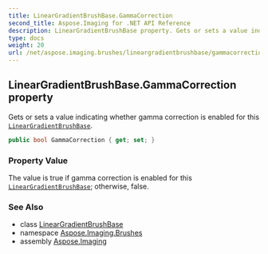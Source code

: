 ```yaml
---
title: LinearGradientBrushBase.GammaCorrection
second_title: Aspose.Imaging for .NET API Reference
description: LinearGradientBrushBase property. Gets or sets a value indicating whether gamma correction is enabled for this LinearGradientBrushBase
type: docs
weight: 20
url: /net/aspose.imaging.brushes/lineargradientbrushbase/gammacorrection/
---
```

## LinearGradientBrushBase.GammaCorrection property

Gets or sets a value indicating whether gamma correction is enabled for this [`LinearGradientBrushBase`](../).

```csharp
public bool GammaCorrection { get; set; }
```

### Property Value

The value is true if gamma correction is enabled for this [`LinearGradientBrushBase`](../); otherwise, false.

### See Also

* class [LinearGradientBrushBase](../)
* namespace [Aspose.Imaging.Brushes](../../lineargradientbrushbase/)
* assembly [Aspose.Imaging](../../../)


